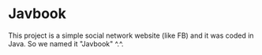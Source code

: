 # Javbook

This project is a simple social network website (like FB) and it was coded in Java. So we named it "Javbook" ^.^.